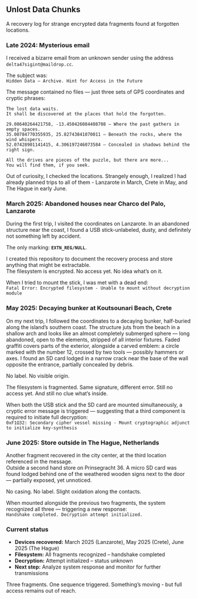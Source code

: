## Unlost Data Chunks
A recovery log for strange encrypted data fragments found at forgotten locations.

### Late 2024: Mysterious email
I received a bizarre email from an unknown sender using the address `delta47sigint@maildrop.cc`.

The subject was:  
`Hidden Data – Archive. Hint for Access in the Future`

The message contained no files — just three sets of GPS coordinates and cryptic phrases:
```
The lost data waits.  
It shall be discovered at the places that hold the forgotten.

29.08640264421758, -13.450426084408708 – Where the past gathers in empty spaces.
35.00784770355935, 25.82743841070011 – Beneath the rocks, where the wind whispers.
52.07428901141415, 4.306197246073584 – Concealed in shadows behind the right sign.

All the drives are pieces of the puzzle, but there are more...  
You will find them, if you seek.
```

Out of curiosity, I checked the locations. Strangely enough, I realized I had already planned trips to all of them -
Lanzarote in March, Crete in May, and The Hague in early June.

### March 2025: Abandoned houses near Charco del Palo, Lanzarote
During the first trip, I visited the coordinates on Lanzarote. In an abandoned structure near the coast, I found a USB
stick-unlabeled, dusty, and definitely not something left by accident.

The only marking: **`EXTN_REG/NULL`**.

I created this repository to document the recovery process and store anything that might be extractable.  
The filesystem is encrypted. No access yet. No idea what’s on it.

When I tried to mount the stick, I was met with a dead end:  
`Fatal Error: Encrypted filesystem - Unable to mount without decryption module`

### May 2025: Decaying bunker at Koutsounari Beach, Crete
On my next trip, I followed the coordinates to a decaying bunker, half-buried along the island’s southern coast. The 
structure juts from the beach in a shallow arch and looks like an almost completely submerged sphere — long abandoned, 
open to the elements, stripped of all interior fixtures. Faded graffiti covers parts of the exterior, alongside a 
carved emblem: a circle marked with the number 12, crossed by two tools — possibly hammers or axes. I found an SD card 
lodged in a narrow crack near the base of the wall opposite the entrance, partially concealed by debris.

No label. No visible origin.  

The filesystem is fragmented. Same signature, different error. Still no access yet. And still no clue what’s inside.

When both the USB stick and the SD card are mounted simultaneously, a cryptic error message is triggered — suggesting 
that a third component is required to initiate full decryption:  
`0xF1Ω32: Secondary cipher vessel missing - Mount cryptographic adjunct to initialize key-synthesis`

### June 2025: Store outside in The Hague, Netherlands
Another fragment recovered in the city center, at the third location referenced in the message.  
Outside a second hand store on Prinsegracht 36. A micro SD card was found lodged behind one of the weathered wooden
signs next to the door — partially exposed, yet unnoticed.

No casing. No label. Slight oxidation along the contacts.

When mounted alongside the previous two fragments, the system recognized all three — triggering a new response:  
`Handshake completed. Decryption attempt initialized.`

### Current status
- **Devices recovered:** March 2025 (Lanzarote), May 2025 (Crete), June 2025 (The Hague)
- **Filesystem:** All fragments recognized – handshake completed
- **Decryption:** Attempt initialized – status unknown
- **Next step:** Analyze system response and monitor for further transmissions

Three fragments. One sequence triggered. 
Something’s moving - but full access remains out of reach.